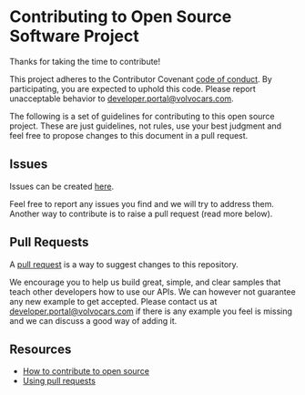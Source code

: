 # Contributing to Open Source Software Project

Thanks for taking the time to contribute!

This project adheres to the Contributor Covenant [code of conduct](.github/CODE_OF_CONDUCT.md). By participating, you are expected to uphold this code. Please report unacceptable behavior to developer.portal@volvocars.com.

The following is a set of guidelines for contributing to this open source project. These are just guidelines, not rules, use your best judgment and feel free to propose changes to this document in a pull request.

## Issues

Issues can be created [here](https://github.com/volvo-cars/developer-portal-api-samples/issues/new).

Feel free to report any issues you find and we will try to address them. Another way to contribute is to raise a pull request (read more below).

## Pull Requests

A [pull request](https://docs.github.com/en/github/collaborating-with-issues-and-pull-requests/about-pull-requests) is a way to suggest changes to this repository.

We encourage you to help us build great, simple, and clear samples that teach other developers how to use our APIs. We can however not guarantee any new example to get accepted.
Please contact us at developer.portal@volvocars.com if there is any example you feel is missing and we can discuss a good way of adding it.

## Resources

- [How to contribute to open source](https://opensource.guide/how-to-contribute/)
- [Using pull requests](https://help.github.com/articles/about-pull-requests/)
